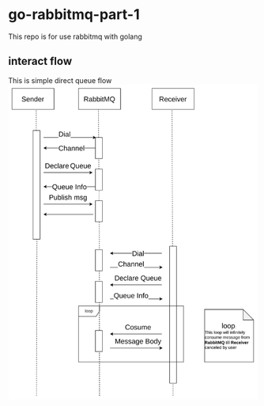 # go-rabbitmq-part-1

This repo is for use rabbitmq with golang

## interact flow
This is simple direct queue flow
![interact flow](flow.png)